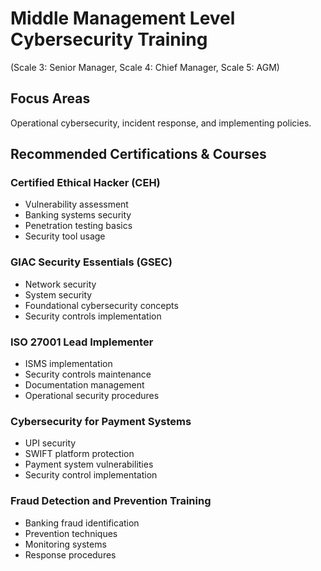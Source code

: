 # Middle Management Level Cybersecurity Training
(Scale 3: Senior Manager, Scale 4: Chief Manager, Scale 5: AGM)

## Focus Areas
Operational cybersecurity, incident response, and implementing policies.

## Recommended Certifications & Courses

### Certified Ethical Hacker (CEH)
- Vulnerability assessment
- Banking systems security
- Penetration testing basics
- Security tool usage

### GIAC Security Essentials (GSEC)
- Network security
- System security
- Foundational cybersecurity concepts
- Security controls implementation

### ISO 27001 Lead Implementer
- ISMS implementation
- Security controls maintenance
- Documentation management
- Operational security procedures

### Cybersecurity for Payment Systems
- UPI security
- SWIFT platform protection
- Payment system vulnerabilities
- Security control implementation

### Fraud Detection and Prevention Training
- Banking fraud identification
- Prevention techniques
- Monitoring systems
- Response procedures 